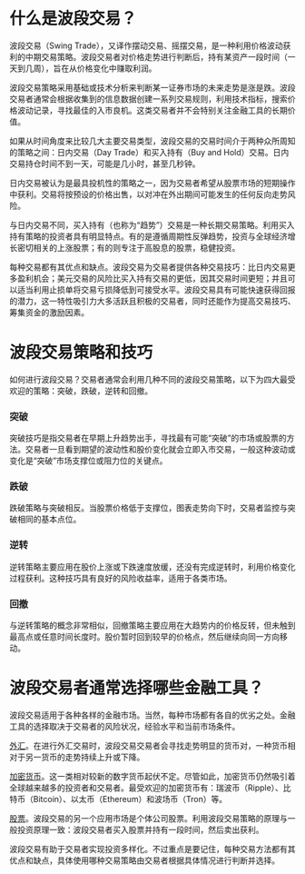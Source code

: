 # 什么是波段交易？

波段交易（Swing Trade），又译作摆动交易、摇摆交易，是一种利用价格波动获利的中期交易策略。波段交易者对价格走势进行判断后，持有某资产一段时间（一天到几周），旨在从价格变化中赚取利润。

波段交易策略采用基础或技术分析来判断某一证券市场的未来走势是涨是跌。波段交易者通常会根据收集到的信息数据创建一系列交易规则，利用技术指标，搜索价格波动记录，寻找最佳的入市良机。这类交易者并不会特别关注金融工具的长期价值。

如果从时间角度来比较几大主要交易类型，波段交易的交易时间介于两种众所周知的策略之间：日内交易（Day Trade）和买入持有（Buy and Hold）交易。日内交易持仓时间不到一天，可能是几小时，甚至几秒钟。

日内交易被认为是最具投机性的策略之一，因为交易者希望从股票市场的短期操作中获利。交易将按预设的价格出售，以对冲在外出期间可能发生的任何反向走势风险。

与日内交易不同，买入持有（也称为“趋势”）交易是一种长期交易策略。利用买入持有策略的投资者具有明显特点。有的是遵循周期性反弹趋势，投资与全球经济增长密切相关的上涨股票；有的则专注于高股息的股票，稳健投资。

每种交易都有其优点和缺点。波段交易为交易者提供各种交易技巧：比日内交易更多盈利机会；美元交易的风险比买入持有交易的更低，因其交易时间更短；并且可以适当利用止损单将交易亏损降低到可接受水平。波段交易具有可能快速获得回报的潜力，这一特性吸引力大多活跃且积极的交易者，同时还能作为提高交易技巧、筹集资金的激励因素。

 
# 波段交易策略和技巧

如何进行波段交易？交易者通常会利用几种不同的波段交易策略，以下为四大最受欢迎的策略：突破，跌破，逆转和回撤。

### 突破

突破技巧是指交易者在早期上升趋势出手，寻找最有可能“突破”的市场或股票的方法。交易者一旦看到期望的波动性和股价变化就会立即入市交易，一般这种波动或变化是“突破”市场支撑位或阻力位的关键点。

### 跌破

跌破策略与突破相反。当股票价格低于支撑位，图表走势向下时，交易者监控与突破相同的基本点位。

### 逆转

逆转策略主要应用在股价上涨或下跌速度放缓，还没有完成逆转时，利用价格变化过程获利。这种技巧具有良好的风险收益率，适用于各类市场。

### 回撤

与逆转策略的概念非常相似，回撤策略主要应用在大趋势内的价格反转，但未触到最高点或任意时间长度时。股价暂时回到较早的价格点，然后继续向同一方向移动。

 
# 波段交易者通常选择哪些金融工具？

波段交易适用于各种各样的金融市场。当然，每种市场都有各自的优劣之处。金融工具的选择取决于交易者的风险状况，经验水平和当前市场条件。

[外汇](https://capital.com/zh/live-currency-prices)。在进行外汇交易时，波段交易交易者会寻找走势明显的货币对，一种货币相对于另一货币的走势持续上升或下降。

[加密货币](https://capital.com/zh/live-commodity-prices)。这一类相对较新的数字货币起伏不定。尽管如此，加密货币仍然吸引着全球越来越多的投资者和交易者。最受欢迎的加密货币有：瑞波币（Ripple）、比特币（Bitcoin）、以太币（Ethereum）和波场币（Tron）等。

[股票](https://capital.com/zh/live-share-prices)。波段交易的另一个应用市场是个体公司股票。利用波段交易策略的原理与一般投资原理一致：波段交易者买入股票并持有一段时间，然后卖出获利。

波段交易有助于交易者实现投资多样化。不过重点是要记住，每种交易方法都有其优点和缺点，具体使用哪种交易策略由交易者根据具体情况进行判断并选择。

